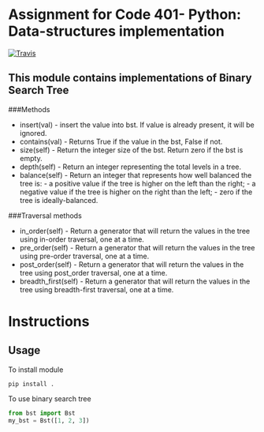 # Assignment for Code 401- Python: Data-structures implementation 
[![Travis](https://travis-ci.org/tanyaweaver/data-structures-2/jobs/160330817#)](https://travis-ci.org/tanyaweaver/data-structures-2/jobs/160330817#)
## This module contains implementations of Binary Search Tree
###Methods
* insert(val) -    insert the value into bst. If value is already present, it will be ignored.
* contains(val) - Returns True if the value in the bst, False if not.
* size(self) - Return the integer size of the bst. Return zero if the bst is empty.
* depth(self) - Return an integer representing the total levels in a tree.
* balance(self) - Return an integer that represents how well balanced the tree is:
                    - a positive value if the tree is higher on the left than the right;
                    - a negative value if the tree is higher on the right than the left;
                    - zero if the tree is ideally-balanced.

###Traversal methods
* in_order(self) - Return a generator that will return the values in the tree using in-order traversal, one at a time.
* pre_order(self) - Return a generator that will return the values in the tree using pre-order traversal, one at a time.
* post_order(self) - Return a generator that will return the values in the tree using post_order traversal, one at a time.
* breadth_first(self) - Return a generator that will return the values in the tree using breadth-first traversal, one at a time.

# Instructions
## Usage
To install module
```
pip install .
```

To use binary search tree
```python
from bst import Bst
my_bst = Bst([1, 2, 3])
```

